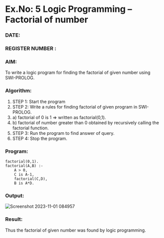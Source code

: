 # Ex.No: 5   Logic Programming – Factorial of number   
### DATE:                                                                            
### REGISTER NUMBER : 
### AIM: 
To  write  a logic program for finding the factorial of given number using SWI-PROLOG. 
### Algorithm:
1. STEP 1: Start the program
2. STEP 2:  Write a rules for finding factorial of given program in SWI-PROLOG.
3.   a)	factorial of 0 is 1 => written as factorial(0,1).
4.   b)	factorial of number greater than 0 obtained by recursively calling the factorial    function.
5. STEP 3: Run the program  to find answer of  query.
6. STEP 4: Stop the program.

### Program:

    factorial(0,1).
    factorial(A,B) :-
        A > 0,
        C is A-1,
        factorial(C,D),
        B is A*D.



### Output:

![Screenshot 2023-11-01 084957](https://github.com/Rakesh2k23/AI_Lab_2023-24/assets/141472158/fa63d5f7-40e3-44f0-b76f-9d3116e6df54)




### Result:
Thus the factorial of given number was found by logic programming. 
